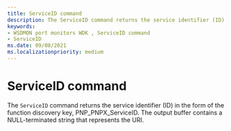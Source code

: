 ```yaml
---
title: ServiceID command
description: The ServiceID command returns the service identifier (ID) in the form of the function discovery key.
keywords:
- WSDMON port monitors WDK , ServiceID command
- ServiceID
ms.date: 09/08/2021
ms.localizationpriority: medium
---
```


# ServiceID command

The `ServiceID` command returns the service identifier (ID) in the form of the function discovery key, PNP\_PNPX\_ServiceID. The output buffer contains a NULL-terminated string that represents the URI.
